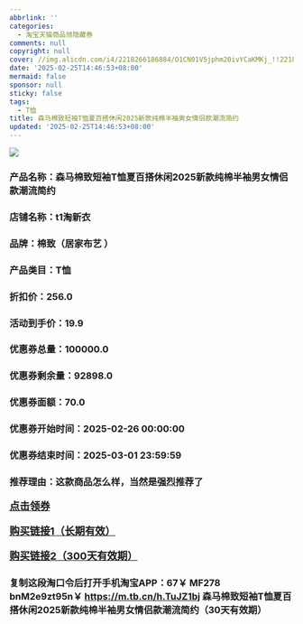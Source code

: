 ```yaml
---
abbrlink: ''
categories:
  - 淘宝天猫商品领隐藏券
comments: null
copyright: null
cover: //img.alicdn.com/i4/2218266186884/O1CN01V5jphm20ivYCaKMKj_!!2218266186884-0-scmitem8439000.jpg
date: '2025-02-25T14:46:53+08:00'
mermaid: false
sponsor: null
sticky: false
tags:
  - T恤
title: 森马棉致短袖T恤夏百搭休闲2025新款纯棉半袖男女情侣款潮流简约
updated: '2025-02-25T14:46:53+08:00'
--- 
```


![](//img.alicdn.com/i4/2218266186884/O1CN01V5jphm20ivYCaKMKj_!!2218266186884-0-scmitem8439000.jpg)

### 产品名称：森马棉致短袖T恤夏百搭休闲2025新款纯棉半袖男女情侣款潮流简约
### 店铺名称：t1淘新衣
### 品牌：棉致（居家布艺 ）
### 产品类目：T恤
### 折扣价：256.0
### 活动到手价：19.9
### 优惠券总量：100000.0
### 优惠券剩余量：92898.0
### 优惠券面额：70.0
### 优惠券开始时间：2025-02-26 00:00:00	
### 优惠券结束时间：2025-03-01 23:59:59	
### 推荐理由：这款商品怎么样，当然是强烈推荐了

<p style="font-size: 18px; font-weight: bold;">
  <a href="https://uland.taobao.com/coupon/edetail?e=tv2QDGHMsqSlhHvvyUNXZfh8CuWt5YH5OVuOuRD5gLJMmdsrkidbOWBzzpT26idJuy8bN%2B8XSs6MpW8HEslzsa%2Fx2alA%2B7BdsG7MszKruhIcD1e5cgaLNQX%2BqOoewKQBRSHvQe2jOLZ9pbNCYX0I%2BPP%2BWUTgK%2F%2B0I%2BtaUgbudUxA%2B536asYsLWVfKa%2BhVnNDdSTCTti%2FjltsBKbiUivohJjB6TX2HR3QQ5WKStDdyeTLAJho1Tgm24y1rRo98IyIzxHHRjXbSzC3GXpSbfs48lZ6IbrakdlHhN4SQhAwfyJhV9FL4L6Jx%2Fqz2mkqmhD5swDhlpaMEaxroXBFP6oz%2BA%3D%3D&traceId=21665f9817407225954674899d132c&union_lens=lensId%3AOPT%401740722595%402133d904_0dfb_1954b26e851_dddc%4001%40eyJmbG9vcklkIjo3MzM1NH0ie" target="_blank">点击领券</a>
</p>
<p style="font-size: 18px; font-weight: bold;">
  <a href="https://s.click.taobao.com/t?e=m%3D2%26s%3D44n9Rv8YR0tw4vFB6t2Z2ueEDrYVVa64LKpWJ%2Bin0XLjf2vlNIV67k2Uw6Vjz9mVnwuRopoI2iP3ID%2FV1RqsF4wnCJeELi4I%2FIEn%2BS1IjHAB0ghlTd7WlZVm%2FOAUUFw71qrpxiwMoCNxc1AtbZGVS5rHbFi7jj19g0RsJgeNNkMLZMqoQW%2BfuKGzo1lVxIio%2BuaF2AtSrVSJps960PvcmvmKrsHgX%2FgQ4FsUaPjQMpuP3BWG4yaiupEiVRzjzaHOjCYtYGASbzRUrFwjXfRKMROfYmExpA2104bt%2FCh0HCasr45ZIll29WSkhpdBCD%2BZiu6b9eTR77o%3D" target="_blank">购买链接1（长期有效）</a>
</p>
<p style="font-size: 18px; font-weight: bold;">
  <a href="https://s.click.taobao.com/owPLRYs" target="_blank">购买链接2（300天有效期）</a>
</p>

### 复制这段淘口令后打开手机淘宝APP：67￥ MF278 bnM2e9zt95n￥ https://m.tb.cn/h.TuJZ1bj  森马棉致短袖T恤夏百搭休闲2025新款纯棉半袖男女情侣款潮流简约（30天有效期）
